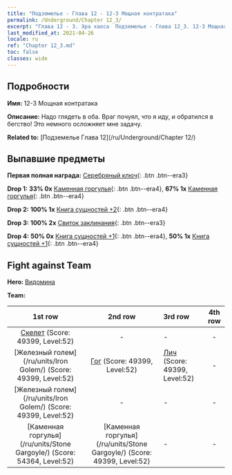 ```yaml
---
title: "Подземелье - Глава 12 - 12-3 Мощная контратака"
permalink: /Underground/Chapter 12_3/
excerpt: "Глава 12 - 3. Эра хаоса  Подземелье - Глава 12_3. 12-3 Мощная контратака"
last_modified_at: 2021-04-26
locale: ru
ref: "Chapter 12_3.md"
toc: false
classes: wide
---
```


## Подробности

 **Имя:** 12-3 Мощная контратака

 **Описание:** Надо глядеть в оба. Враг почуял, что я иду, и обратился в бегство! Это немного осложняет мне задачу.

 **Related to:** [Подземелье Глава 12](/ru/Underground/Chapter 12/)

## Выпавшие предметы

 **Первая полная награда:** [Серебряный ключ](/ItemsRU/con_693/){: .btn .btn--era3}

 **Drop 1:** **33% 0x** [Каменная горгулья](/ItemsRU/unt_236/){: .btn .btn--era4}, **67% 1x** [Каменная горгулья](/ItemsRU/unt_236/){: .btn .btn--era4}

 **Drop 2:** **100% 1x** [Книга сущностей +2](/ItemsRU/mat_53/){: .btn .btn--era4}

 **Drop 3:** **100% 2x** [Свиток заклинания](/ItemsRU/con_694/){: .btn .btn--era3}

 **Drop 4:** **50% 0x** [Книга сущностей +1](/ItemsRU/mat_46/){: .btn .btn--era4}, **50% 1x** [Книга сущностей +1](/ItemsRU/mat_46/){: .btn .btn--era4}


## Fight against Team
 **Hero:** [Видомина](/ru/heroes/Vidomina/)

 **Team:**


  | 1st row | 2nd row | 3rd row | 4th row |
  |:----:|:----:|:----|:----:|
  | [Скелет](/ru/units/Skeleton/) (Score: 49399, Level:52)  | - | - | - |
  | [Железный голем](/ru/units/Iron Golem/) (Score: 49399, Level:52)  | [Гог](/ru/units/Gog/) (Score: 49399, Level:52)  | [Лич](/ru/units/Lich/) (Score: 49399, Level:52)  | - |
  | [Железный голем](/ru/units/Iron Golem/) (Score: 49399, Level:52)  | - | - | - |
  | [Каменная горгулья](/ru/units/Stone Gargoyle/) (Score: 54364, Level:52)  | [Каменная горгулья](/ru/units/Stone Gargoyle/) (Score: 49399, Level:52)  | - | - |


